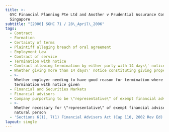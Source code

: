 ```yaml
---
title: >-
  GYC Financial Planning Pte Ltd and Another v Prudential Assurance Company
  Singapore
subtitle: "[2006] SGHC 71 / 28\_April\_2006"
tags:
  - Contract
  - Formation
  - Certainty of terms
  - Plaintiff alleging breach of oral agreement
  - Employment Law
  - Contract of service
  - Termination with notice
  - Contract allowing termination by either party with 14 days\' notice
  - Whether giving more than 14 days\' notice constituting giving proper notice
  - >-
    Whether employer needing to have good reason for termination where
    termination with notice given
  - Financial and Securities Markets
  - Financial advisors
  - Company purporting to be \"representative\" of exempt financial adviser
  - >-
    Whether necessary for \"representative\" of exempt financial adviser to be
    natural person
  - 'Sections 6(1), 7(1) Financial Advisers Act (Cap 110, 2002 Rev Ed)'
layout: single
---
```


